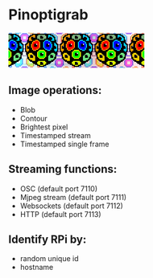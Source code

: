 # Pinoptigrab
<img src="./docs/images/logo3.png"><br>

## Image operations:
* Blob
* Contour
* Brightest pixel
* Timestamped stream
* Timestamped single frame

## Streaming functions:
* OSC (default port 7110)
* Mjpeg stream (default port 7111)
* Websockets (default port 7112)
* HTTP (default port 7113)

## Identify RPi by:
* random unique id
* hostname
